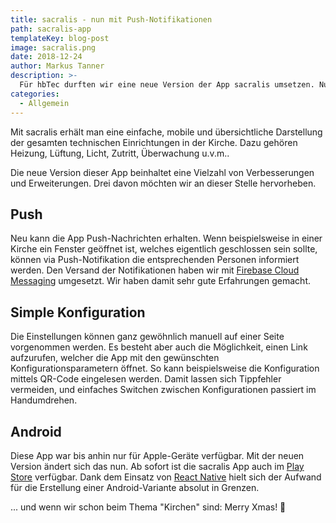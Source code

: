 ```yaml
---
title: sacralis - nun mit Push-Notifikationen
path: sacralis-app
templateKey: blog-post
image: sacralis.png
date: 2018-12-24
author: Markus Tanner
description: >-
  Für hbTec durften wir eine neue Version der App sacralis umsetzen. Nun unterstützt die App auch Push-Notifikationen.
categories:
  - Allgemein
---
```


Mit sacralis erhält man eine einfache, mobile und übersichtliche Darstellung der gesamten technischen Einrichtungen in der Kirche. Dazu gehören Heizung, Lüftung, Licht, Zutritt, Überwachung u.v.m..

Die neue Version dieser App beinhaltet eine Vielzahl von Verbesserungen und Erweiterungen. Drei davon möchten wir an dieser Stelle hervorheben.

## Push

Neu kann die App Push-Nachrichten erhalten. Wenn beispielsweise in einer Kirche ein Fenster geöffnet ist, welches eigentlich geschlossen sein sollte, können via Push-Notifikation die entsprechenden Personen informiert werden. Den Versand der Notifikationen haben wir mit [Firebase Cloud Messaging](https://firebase.google.com/docs/cloud-messaging/) umgesetzt. Wir haben damit sehr gute Erfahrungen gemacht.

## Simple Konfiguration

Die Einstellungen können ganz gewöhnlich manuell auf einer Seite vorgenommen werden. Es besteht aber auch die Möglichkeit, einen Link aufzurufen, welcher die App mit den gewünschten Konfigurationsparametern öffnet. So kann beispielsweise die Konfiguration mittels QR-Code eingelesen werden. Damit lassen sich Tippfehler vermeiden, und einfaches Switchen zwischen Konfigurationen passiert im Handumdrehen.

## Android

Diese App war bis anhin nur für Apple-Geräte verfügbar. Mit der neuen Version ändert sich das nun. Ab sofort ist die sacralis App auch im [Play Store](https://play.google.com/store/apps/details?id=ch.sacralis) verfügbar.
Dank dem Einsatz von [React Native](https://facebook.github.io/react-native/) hielt sich der Aufwand für die Erstellung einer Android-Variante absolut in Grenzen.

... und wenn wir schon beim Thema "Kirchen" sind: Merry Xmas! 🎄
